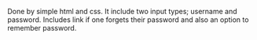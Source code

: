 Done by simple html and css.
It include two input types; username and password.
Includes link if one forgets their password and also an option to remember password.
